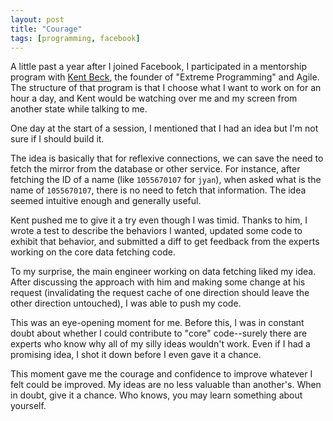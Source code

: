 ```yaml
---
layout: post
title: "Courage"
tags: [programming, facebook]
---
```

A little past a year after I joined Facebook, I participated in a mentorship program with [Kent Beck](http://en.wikipedia.org/wiki/Kent_Beck), the founder of "Extreme Programming" and Agile. The structure of that program is that I choose what I want to work on for an hour a day, and Kent would be watching over me and my screen from another state while talking to me.

One day at the start of a session, I mentioned that I had an idea but I'm not sure if I should build it.

The idea is basically that for reflexive connections, we can save the need to fetch the mirror from the database or other service. For instance, after fetching the ID of a name (like `1055670107` for `jyan`), when asked what is the name of `1055670107`, there is no need to fetch that information. The idea seemed intuitive enough and generally useful.

Kent pushed me to give it a try even though I was timid. Thanks to him, I wrote a test to describe the behaviors I wanted, updated some code to exhibit that behavior, and submitted a diff to get feedback from the experts working on the core data fetching code.

To my surprise, the main engineer working on data fetching liked my idea. After discussing the approach with him and making some change at his request (invalidating the request cache of one direction should leave the other direction untouched), I was able to push my code.

This was an eye-opening moment for me. Before this, I was in constant doubt about whether I could contribute to "core" code--surely there are experts who know why all of my silly ideas wouldn't work. Even if I had a promising idea, I shot it down before I even gave it a chance.

This moment gave me the courage and confidence to improve whatever I felt could be improved. My ideas are no less valuable than another's. When in doubt, give it a chance. Who knows, you may learn something about yourself.
